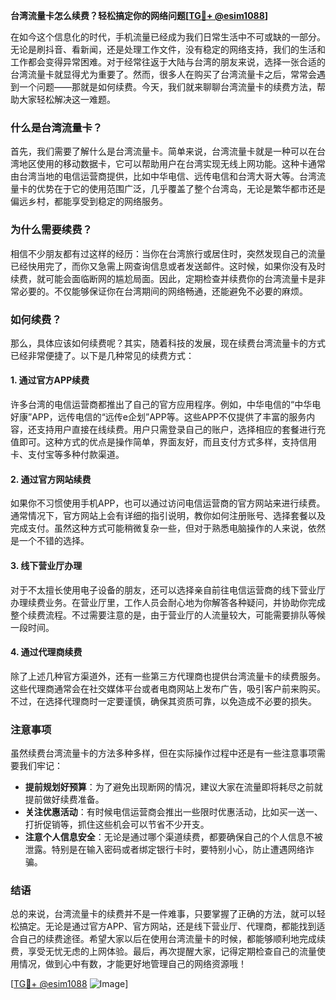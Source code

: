 **台湾流量卡怎么续费？轻松搞定你的网络问题[[TG💪+ @esim1088](https://t.me/s/esim1088)]**

在如今这个信息化的时代，手机流量已经成为我们日常生活中不可或缺的一部分。无论是刷抖音、看新闻，还是处理工作文件，没有稳定的网络支持，我们的生活和工作都会变得异常困难。对于经常往返于大陆与台湾的朋友来说，选择一张合适的台湾流量卡就显得尤为重要了。然而，很多人在购买了台湾流量卡之后，常常会遇到一个问题——那就是如何续费。今天，我们就来聊聊台湾流量卡的续费方法，帮助大家轻松解决这一难题。

### 什么是台湾流量卡？

首先，我们需要了解什么是台湾流量卡。简单来说，台湾流量卡就是一种可以在台湾地区使用的移动数据卡，它可以帮助用户在台湾实现无线上网功能。这种卡通常由台湾当地的电信运营商提供，比如中华电信、远传电信和台湾大哥大等。台湾流量卡的优势在于它的使用范围广泛，几乎覆盖了整个台湾岛，无论是繁华都市还是偏远乡村，都能享受到稳定的网络服务。

### 为什么需要续费？

相信不少朋友都有过这样的经历：当你在台湾旅行或居住时，突然发现自己的流量已经快用完了，而你又急需上网查询信息或者发送邮件。这时候，如果你没有及时续费，就可能会面临断网的尴尬局面。因此，定期检查并续费你的台湾流量卡是非常必要的。不仅能够保证你在台湾期间的网络畅通，还能避免不必要的麻烦。

### 如何续费？

那么，具体应该如何续费呢？其实，随着科技的发展，现在续费台湾流量卡的方式已经非常便捷了。以下是几种常见的续费方式：

#### 1. **通过官方APP续费**
   许多台湾的电信运营商都推出了自己的官方应用程序。例如，中华电信的“中华电好康”APP，远传电信的“远传e企划”APP等。这些APP不仅提供了丰富的服务内容，还支持用户直接在线续费。用户只需登录自己的账户，选择相应的套餐进行充值即可。这种方式的优点是操作简单，界面友好，而且支付方式多样，支持信用卡、支付宝等多种付款渠道。

#### 2. **通过官方网站续费**
   如果你不习惯使用手机APP，也可以通过访问电信运营商的官方网站来进行续费。通常情况下，官方网站上会有详细的指引说明，教你如何注册账号、选择套餐以及完成支付。虽然这种方式可能稍微复杂一些，但对于熟悉电脑操作的人来说，依然是一个不错的选择。

#### 3. **线下营业厅办理**
   对于不太擅长使用电子设备的朋友，还可以选择亲自前往电信运营商的线下营业厅办理续费业务。在营业厅里，工作人员会耐心地为你解答各种疑问，并协助你完成整个续费流程。不过需要注意的是，由于营业厅的人流量较大，可能需要排队等候一段时间。

#### 4. **通过代理商续费**
   除了上述几种官方渠道外，还有一些第三方代理商也提供台湾流量卡的续费服务。这些代理商通常会在社交媒体平台或者电商网站上发布广告，吸引客户前来购买。不过，在选择代理商时一定要谨慎，确保其资质可靠，以免造成不必要的损失。

### 注意事项

虽然续费台湾流量卡的方法多种多样，但在实际操作过程中还是有一些注意事项需要我们牢记：

- **提前规划好预算**：为了避免出现断网的情况，建议大家在流量即将耗尽之前就提前做好续费准备。
- **关注优惠活动**：有时候电信运营商会推出一些限时优惠活动，比如买一送一、打折促销等，抓住这些机会可以节省不少开支。
- **注意个人信息安全**：无论是通过哪个渠道续费，都要确保自己的个人信息不被泄露。特别是在输入密码或者绑定银行卡时，要特别小心，防止遭遇网络诈骗。

### 结语

总的来说，台湾流量卡的续费并不是一件难事，只要掌握了正确的方法，就可以轻松搞定。无论是通过官方APP、官方网站，还是线下营业厅、代理商，都能找到适合自己的续费途径。希望大家以后在使用台湾流量卡的时候，都能够顺利地完成续费，享受无忧无虑的上网体验。最后，再次提醒大家，记得定期检查自己的流量使用情况，做到心中有数，才能更好地管理自己的网络资源哦！

[[TG💪+ @esim1088](https://t.me/s/esim1088) ![Image](https://i.postimg.cc/4NQfJmqS/Snipaste-2025-05-13-00-14-12.png)]